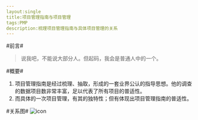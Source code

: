 ```yaml
---
layout:single
title:项目管理指南与项目管理
tags:PMP
description:梳理项目管理指南与具体项目管理的关系
---
```

#前言#
> 说我吧，不能说大部分人。但起码，我会是普通人中的一个。


#概要#
1. 项目管理指南是经过梳理、抽取，形成的一套业界公认的指导思想。他的调查的数据项目数非常丰富，足以代表了所有项目的普适性。
2. 而具体的一次项目管理，有其的独特性；但有体现出项目管理指南的普适性。

#关系图#
![icon](http://mybu.github.io/images/pmp/学习项目管理指南前文.png)
